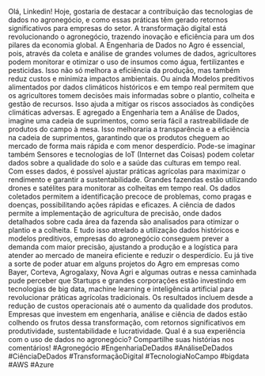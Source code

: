 Olá, Linkedin!
Hoje, gostaria de destacar a contribuição das tecnologias de dados no agronegócio, e como essas práticas têm gerado retornos significativos para empresas do setor. A transformação digital está revolucionando o agronegócio, trazendo inovação e eficiência para um dos pilares da economia global.
A Engenharia de Dados no Agro é essencial, pois, através da coleta e análise de grandes volumes de dados, agricultores podem monitorar e otimizar o uso de insumos como água, fertilizantes e pesticidas. Isso não só melhora a eficiência da produção, mas também reduz custos e minimiza impactos ambientais.
Ou ainda Modelos preditivos alimentados por dados climáticos históricos e em tempo real permitem que os agricultores tomem decisões mais informadas sobre o plantio, colheita e gestão de recursos. Isso ajuda a mitigar os riscos associados às condições climáticas adversas.
E agregado a Engenharia tem a Análise de Dados, imagine uma cadeia de suprimentos, como seria fácil a rastreabilidade de produtos do campo à mesa. Isso melhoraria a transparência e a eficiência na cadeia de suprimentos, garantindo que os produtos cheguem ao mercado de forma mais rápida e com menor desperdício.
Pode-se imaginar também Sensores e tecnologias de IoT (Internet das Coisas) podem coletar dados sobre a qualidade do solo e a saúde das culturas em tempo real. Com esses dados, é possível ajustar práticas agrícolas para maximizar o rendimento e garantir a sustentabilidade.
Grandes fazendas estão utilizando drones e satélites para monitorar as colheitas em tempo real. Os dados coletados permitem a identificação precoce de problemas, como pragas e doenças, possibilitando ações rápidas e eficazes.
A ciência de dados permite a implementação de agricultura de precisão, onde dados detalhados sobre cada área da fazenda são analisados para otimizar o plantio e a colheita. 
E tudo isso atrelado a utilização dados históricos e modelos preditivos, empresas do agronegócio conseguem prever a demanda com maior precisão, ajustando a produção e a logística para atender ao mercado de maneira eficiente e reduzir o desperdício.
Eu já tive a sorte de poder atuar em alguns projetos do Agro em empresas como Bayer, Corteva, Agrogalaxy, Nova Agri e algumas outras e nessa caminhada pude perceber que Startups e grandes corporações estão investindo em tecnologias de big data, machine learning e inteligência artificial para revolucionar práticas agrícolas tradicionais. Os resultados incluem desde a redução de custos operacionais até o aumento da qualidade dos produtos.
Empresas que investem em engenharia, análise e ciência de dados estão colhendo os frutos dessa transformação, com retornos significativos em produtividade, sustentabilidade e lucratividade.
Qual é a sua experiência com o uso de dados no agronegócio? Compartilhe suas histórias nos comentários!
#Agronegócio #EngenhariaDeDados #AnáliseDeDados #CiênciaDeDados #TransformaçãoDigital #TecnologiaNoCampo #bigdata #AWS #Azure
